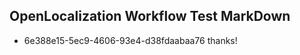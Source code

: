 ## OpenLocalization Workflow Test MarkDown
* 6e388e15-5ec9-4606-93e4-d38fdaabaa76 thanks!

<!--HONumber=Jul16_HO2-->


